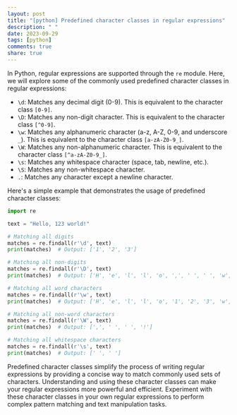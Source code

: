 ```yaml
---
layout: post
title: "[python] Predefined character classes in regular expressions"
description: " "
date: 2023-09-29
tags: [python]
comments: true
share: true
---
```


In Python, regular expressions are supported through the `re` module. Here, we will explore some of the commonly used predefined character classes in regular expressions:

- `\d`: Matches any decimal digit (0-9). This is equivalent to the character class `[0-9]`.
- `\D`: Matches any non-digit character. This is equivalent to the character class `[^0-9]`.
- `\w`: Matches any alphanumeric character (a-z, A-Z, 0-9, and underscore `_`). This is equivalent to the character class `[a-zA-Z0-9_]`.
- `\W`: Matches any non-alphanumeric character. This is equivalent to the character class `[^a-zA-Z0-9_]`.
- `\s`: Matches any whitespace character (space, tab, newline, etc.).
- `\S`: Matches any non-whitespace character.
- `.`: Matches any character except a newline character.

Here's a simple example that demonstrates the usage of predefined character classes:

```python
import re

text = "Hello, 123 world!"

# Matching all digits
matches = re.findall(r'\d', text)
print(matches)  # Output: ['1', '2', '3']

# Matching all non-digits
matches = re.findall(r'\D', text)
print(matches)  # Output: ['H', 'e', 'l', 'l', 'o', ',', ' ', ' ', 'w', 'o', 'r', 'l', 'd', '!']

# Matching all word characters
matches = re.findall(r'\w', text)
print(matches)  # Output: ['H', 'e', 'l', 'l', 'o', '1', '2', '3', 'w', 'o', 'r', 'l', 'd']

# Matching all non-word characters
matches = re.findall(r'\W', text)
print(matches)  # Output: [',', ' ', ' ', '!']

# Matching all whitespace characters
matches = re.findall(r'\s', text)
print(matches)  # Output: [' ', ' ']
```

Predefined character classes simplify the process of writing regular expressions by providing a concise way to match commonly used sets of characters. Understanding and using these character classes can make your regular expressions more powerful and efficient. Experiment with these character classes in your own regular expressions to perform complex pattern matching and text manipulation tasks.